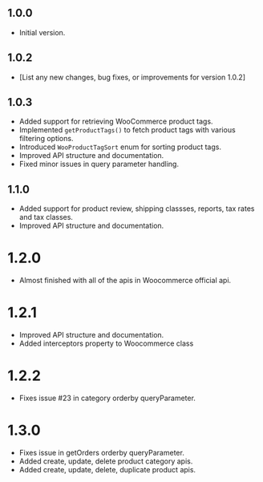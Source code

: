 ## 1.0.0

- Initial version.

## 1.0.2

- [List any new changes, bug fixes, or improvements for version 1.0.2]

## 1.0.3

- Added support for retrieving WooCommerce product tags.
- Implemented `getProductTags()` to fetch product tags with various filtering options.
- Introduced `WooProductTagSort` enum for sorting product tags.
- Improved API structure and documentation.
- Fixed minor issues in query parameter handling.

## 1.1.0

- Added support for product review, shipping classses, reports, tax rates and tax classes.
- Improved API structure and documentation.

# 1.2.0

- Almost finished with all of the apis in Woocommerce official api.

# 1.2.1

- Improved API structure and documentation.
- Added interceptors property to Woocommerce class

# 1.2.2

- Fixes issue #23 in category orderby queryParameter.

# 1.3.0

- Fixes issue in getOrders orderby queryParameter.
- Added create, update, delete product category apis.
- Added create, update, delete, duplicate product apis.
